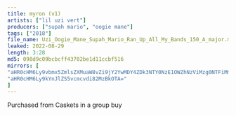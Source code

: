 ```yaml
---
title: myron (v1)
artists: ["lil uzi vert"]
producers: ["supah mario", "oogie mane"]
tags: ["2018"]
file_name: Uzi_Oogie_Mane_Supah_Mario_Ran_Up_All_My_Bands_150_A_major.m4a
leaked: 2022-08-29
length: 3:28
md5: 098d9c09bcbcff43702be1d11ccbf516
mirrors: [
"aHR0cHM6Ly9vbmx5ZmlsZXMuaW8vZi9jY2YwMDY4ZDk3NTY0NzE1OWZhNzViMzg0NTFiMmE1NA==",
"aHR0cHM6Ly9kYnJlZS5vcmcvdi82MzBkOTA="
]
---
```

Purchased from Caskets in a group buy
